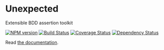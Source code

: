 # Unexpected

Extensible BDD assertion toolkit

[![NPM version](https://badge.fury.io/js/unexpected.svg)](http://badge.fury.io/js/unexpected)
[![Build Status](https://travis-ci.org/unexpectedjs/unexpected.svg?branch=master)](https://travis-ci.org/unexpectedjs/unexpected)
[![Coverage Status](https://coveralls.io/repos/unexpectedjs/unexpected/badge.svg)](https://coveralls.io/r/unexpectedjs/unexpected)
[![Dependency Status](https://david-dm.org/unexpectedjs/unexpected.svg)](https://david-dm.org/unexpectedjs/unexpected)

Read [the documentation](http://unexpected.js.org/).
